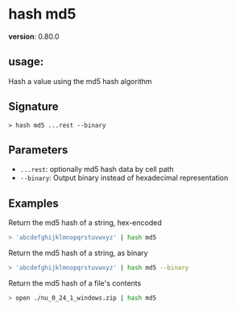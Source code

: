 # hash md5

**version**: 0.80.0

## **usage**:

Hash a value using the md5 hash algorithm

## Signature

`> hash md5 ...rest --binary`

## Parameters

- `...rest`: optionally md5 hash data by cell path
- `--binary`: Output binary instead of hexadecimal representation

## Examples

Return the md5 hash of a string, hex-encoded

```bash
> 'abcdefghijklmnopqrstuvwxyz' | hash md5
```

Return the md5 hash of a string, as binary

```bash
> 'abcdefghijklmnopqrstuvwxyz' | hash md5 --binary
```

Return the md5 hash of a file's contents

```bash
> open ./nu_0_24_1_windows.zip | hash md5
```
